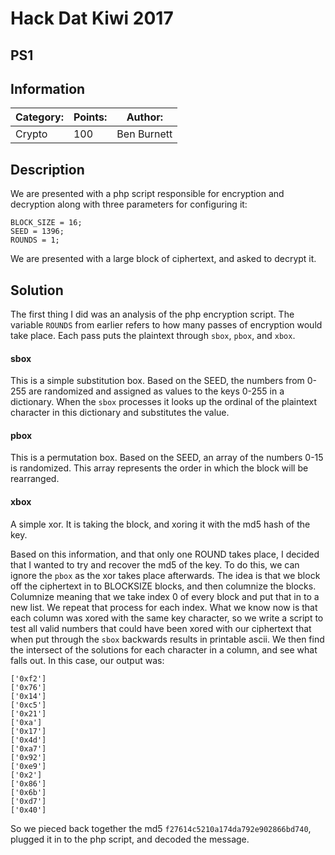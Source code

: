 # Hack Dat Kiwi 2017
## PS1

## Information
**Category:** | **Points:** | **Author:**
--- | --- | ---
Crypto | 100 | Ben Burnett

## Description
We are presented with a php script responsible for encryption and decryption along with three parameters for configuring it:
```
BLOCK_SIZE = 16;
SEED = 1396;
ROUNDS = 1;
```

We are presented with a large block of ciphertext, and asked to decrypt it.

## Solution
The first thing I did was an analysis of the php encryption script. The variable `ROUNDS` from earlier refers to how many passes of encryption would take place.
Each pass puts the plaintext through `sbox`, `pbox`, and `xbox`.

#### sbox
This is a simple substitution box. Based on the SEED, the numbers from 0-255 are randomized and assigned as values to the keys 0-255 in a dictionary. When the `sbox` processes it looks up the ordinal of the plaintext character in this dictionary and substitutes the value.

#### pbox
This is a permutation box. Based on the SEED, an array of the numbers 0-15 is randomized. This array represents the order in which the block will be rearranged.

#### xbox
A simple xor. It is taking the block, and xoring it with the md5 hash of the key.

Based on this information, and that only one ROUND takes place, I decided that I wanted to try and recover the md5 of the key.
To do this, we can ignore the `pbox` as the xor takes place afterwards.
The idea is that we block off the ciphertext in to BLOCKSIZE blocks, and then columnize the blocks. Columnize meaning that we take index 0 of every block and put that in to a new list. We repeat that process for each index.
What we know now is that each column was xored with the same key character, so we write a script to test all valid numbers that could have been xored with our ciphertext that when put through the `sbox` backwards results in printable ascii. We then find the intersect of the solutions for each character in a column, and see what falls out. In this case, our output was:

```
['0xf2']
['0x76']
['0x14']
['0xc5']
['0x21']
['0xa']
['0x17']
['0x4d']
['0xa7']
['0x92']
['0xe9']
['0x2']
['0x86']
['0x6b']
['0xd7']
['0x40']
```

So we pieced back together the md5 `f27614c5210a174da792e902866bd740`, plugged it in to the php script, and decoded the message.


